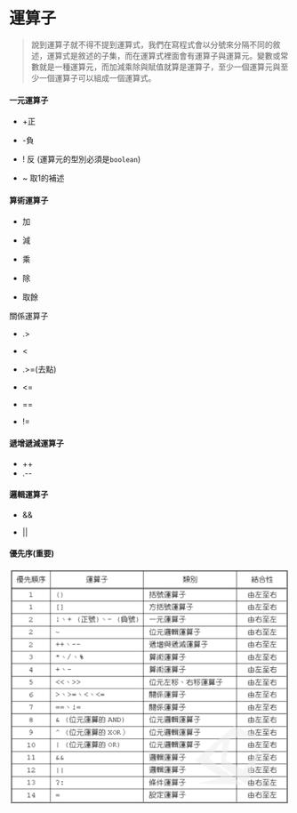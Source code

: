 # 運算子

> 說到運算子就不得不提到運算式，我們在寫程式會以分號來分隔不同的敘述，運算式是敘述的子集，而在運算式裡面會有運算子與運算元。變數或常數就是一種運算元，而加減乘除與賦值就算是運算子，至少一個運算元與至少一個運算子可以組成一個運算式。

#### 一元運算子

- +正

- -負

- !  反 (運算元的型別必須是`boolean`)

- ~ 取1的補述

#### 算術運算子

- 加

- 減

- 乘

- 除

- 取餘

關係運算子

- .>

- <

- .>=(去點)

- <=

- ==

- !=

#### 遞增遞減運算子

- ++
- .--

#### 邏輯運算子

- &&

- ||

#### 優先序(重要)

<img title="" src="../../images/2024-02-13-00-06-27-image.png" alt="" data-align="center" width="555">
